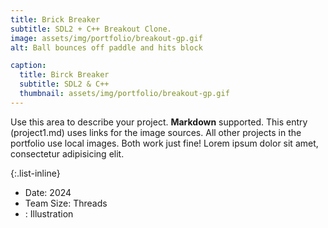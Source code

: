 ```yaml
---
title: Brick Breaker
subtitle: SDL2 + C++ Breakout Clone.
image: assets/img/portfolio/breakout-gp.gif
alt: Ball bounces off paddle and hits block

caption:
  title: Birck Breaker
  subtitle: SDL2 & C++
  thumbnail: assets/img/portfolio/breakout-gp.gif
---
```

Use this area to describe your project. **Markdown** supported. This entry (project1.md) uses links for the image sources. All other projects in the portfolio use local images. Both work just fine! Lorem ipsum dolor sit amet, consectetur adipisicing elit. 

{:.list-inline}
- Date: 2024
- Team Size: Threads
- : Illustration

